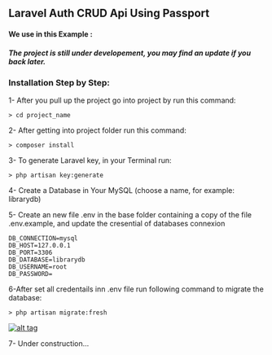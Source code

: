

<div class="Box-body p-6">
        <article class="markdown-body entry-content" itemprop="text"><h1><a id="user-content-a-modern-rest-api-in-laravel-5" class="anchor" aria-hidden="true" href="#a-modern-rest-api-in-laravel-5"></a>Laravel Auth CRUD Api Using Passport</h1>

<h4><a id="user-content-we-use-in-this-example-" class="anchor" aria-hidden="true" href="#we-use-in-this-example-"></a>We use in this Example :</h4>

<h5><a id="user-content-the-project-is-still-under-developement-you-may-find-an-update-if-you-back-later" class="anchor" aria-hidden="true" href="#the-project-is-still-under-developement-you-may-find-an-update-if-you-back-later"></a>The project is still under developement, you may find an update if you back later.</h5>

<h3>Installation Step by Step:</h3>
<p>1- After you pull up the project go into project by run this command:</p>
<pre><code>&gt; cd project_name
</code></pre>
<p>2- After getting into project folder run this command:</p>
<pre><code>&gt; composer install
</code></pre>
<p>3- To generate Laravel key, in your Terminal run:</p>
<pre><code>&gt; php artisan key:generate
</code></pre>
<p>4- Create a Database in Your MySQL (choose a name, for example: librarydb)</p>
<p>5- Create an new file .env in the base folder containing a copy of the file .env.example, and update the cresential of databases connexion</p>
<pre><code>DB_CONNECTION=mysql
DB_HOST=127.0.0.1
DB_PORT=3306
DB_DATABASE=librarydb
DB_USERNAME=root
DB_PASSWORD=
</code></pre>

<p>6-After  set all credentails inn .env file run following command to migrate the database:</p>
<pre><code>&gt; php artisan migrate:fresh
</code></pre>


<p><a target="_blank" rel="noopener noreferrer" href="https://github.com/halimus/laravel-rest-api/blob/master/public/images/composer.jpg"><img src="https://github.com/halimus/laravel-rest-api/raw/master/public/images/composer.jpg" alt="alt tag" style="max-width:100%;"></a></p>
<p>7- Under construction...</p>
</article>
      </div>
